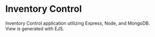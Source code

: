 # Inventory Control

Inventory Control application utilizing Express, Node, and MongoDB.\
View is generated with EJS.
